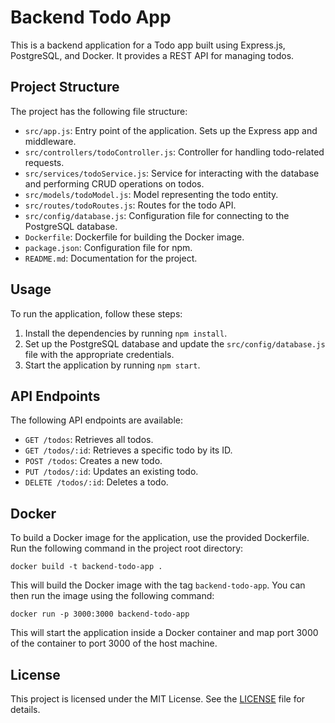 # Backend Todo App

This is a backend application for a Todo app built using Express.js, PostgreSQL, and Docker. It provides a REST API for managing todos.

## Project Structure

The project has the following file structure:

- `src/app.js`: Entry point of the application. Sets up the Express app and middleware.
- `src/controllers/todoController.js`: Controller for handling todo-related requests.
- `src/services/todoService.js`: Service for interacting with the database and performing CRUD operations on todos.
- `src/models/todoModel.js`: Model representing the todo entity.
- `src/routes/todoRoutes.js`: Routes for the todo API.
- `src/config/database.js`: Configuration file for connecting to the PostgreSQL database.
- `Dockerfile`: Dockerfile for building the Docker image.
- `package.json`: Configuration file for npm.
- `README.md`: Documentation for the project.

## Usage

To run the application, follow these steps:

1. Install the dependencies by running `npm install`.
2. Set up the PostgreSQL database and update the `src/config/database.js` file with the appropriate credentials.
3. Start the application by running `npm start`.

## API Endpoints

The following API endpoints are available:

- `GET /todos`: Retrieves all todos.
- `GET /todos/:id`: Retrieves a specific todo by its ID.
- `POST /todos`: Creates a new todo.
- `PUT /todos/:id`: Updates an existing todo.
- `DELETE /todos/:id`: Deletes a todo.

## Docker

To build a Docker image for the application, use the provided Dockerfile. Run the following command in the project root directory:

```
docker build -t backend-todo-app .
```

This will build the Docker image with the tag `backend-todo-app`. You can then run the image using the following command:

```
docker run -p 3000:3000 backend-todo-app
```

This will start the application inside a Docker container and map port 3000 of the container to port 3000 of the host machine.

## License

This project is licensed under the MIT License. See the [LICENSE](LICENSE) file for details.